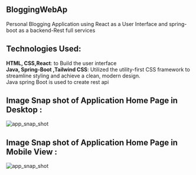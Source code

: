 BloggingWebAp
------
Personal Blogging Application  using React as a User Interface and spring-boot as a backend-Rest full services  

**Technologies Used:**
-------
__HTML, CSS,React__: to Build the user interface  
__Java, Spring-Boot ,Tailwind CSS__: Utilized the utility-first CSS framework to streamline styling and achieve a clean, modern design.  
Java spring Boot is used to create rest api

Image Snap shot of Application Home Page in Desktop :
------
![app_snap_shot](https://github.com/arunkumard1018/BloggingWebApp/blob/main/images/img-3-desktop-screen.jpg?raw=true)

Image Snap shot of Application Home Page in Mobile View :
------
![app_snap_shot](https://github.com/arunkumard1018/BloggingWebApp/blob/main/images/MobileScreen-img.jpeg?raw=true)
